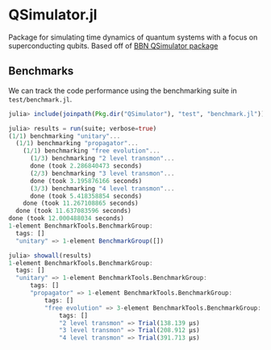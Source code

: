 # QSimulator.jl

Package for simulating time dynamics of quantum systems with a focus on superconducting qubits.
Based off of [BBN QSimulator package](https://github.com/BBN-Q/QSimulator.jl)


## Benchmarks

We can track the code performance using the benchmarking suite in `test/benchmark.jl`.

```julia
julia> include(joinpath(Pkg.dir("QSimulator"), "test", "benchmark.jl"))

julia> results = run(suite; verbose=true)
(1/1) benchmarking "unitary"...
  (1/1) benchmarking "propagator"...
    (1/1) benchmarking "free evolution"...
      (1/3) benchmarking "2 level transmon"...
      done (took 2.286840473 seconds)
      (2/3) benchmarking "3 level transmon"...
      done (took 3.195876166 seconds)
      (3/3) benchmarking "4 level transmon"...
      done (took 5.418358854 seconds)
    done (took 11.267108865 seconds)
  done (took 11.637083596 seconds)
done (took 12.000488034 seconds)
1-element BenchmarkTools.BenchmarkGroup:
  tags: []
  "unitary" => 1-element BenchmarkGroup([])

julia> showall(results)
1-element BenchmarkTools.BenchmarkGroup:
  tags: []
  "unitary" => 1-element BenchmarkTools.BenchmarkGroup:
	  tags: []
	  "propagator" => 1-element BenchmarkTools.BenchmarkGroup:
		  tags: []
		  "free evolution" => 3-element BenchmarkTools.BenchmarkGroup:
			  tags: []
			  "2 level transmon" => Trial(138.139 μs)
			  "3 level transmon" => Trial(208.912 μs)
			  "4 level transmon" => Trial(391.713 μs)
```
